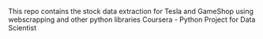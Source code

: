 This repo contains the stock data extraction for Tesla and GameShop using webscrapping and other python libraries
Coursera - Python Project for Data Scientist
